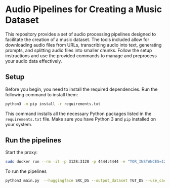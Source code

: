 # Audio Pipelines for Creating a Music Dataset

This repository provides a set of audio processing pipelines designed to facilitate the creation of a music dataset. The tools included allow for downloading audio files from URLs, transcribing audio into text, generating prompts, and splitting audio files into smaller chunks. Follow the setup instructions and use the provided commands to manage and preprocess your audio data effectively.

## Setup

Before you begin, you need to install the required dependencies. Run the following command to install them:

```bash
python3 -m pip install -r requirements.txt
```

This command installs all the necessary Python packages listed in the `requirements.txt` file. Make sure you have Python 3 and `pip` installed on your system.

## Run the pipelines

Start the proxy:

```bash
sudo docker run --rm -it -p 3128:3128 -p 4444:4444 -e "TOR_INSTANCES=120" jourdelune/rotating-tor-http-proxy
```

To run the pipelines

```bash
python3 main.py  --huggingface SRC_DS --output_dataset TGT_DS --use_cache --cache_dir DIR --download
```
